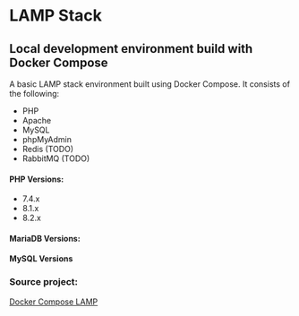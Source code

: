 # LAMP Stack
## Local development environment build with Docker Compose

A basic LAMP stack environment built using Docker Compose. It consists of the following:
- PHP
- Apache
- MySQL
- phpMyAdmin
- Redis (TODO)
- RabbitMQ (TODO)

#### PHP Versions:
- 7.4.x
- 8.1.x
- 8.2.x

#### MariaDB Versions:

#### MySQL Versions

### Source project:
[Docker Compose LAMP](https://github.com/sprintcube/docker-compose-lamp)